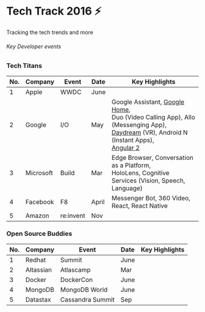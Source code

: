 # Tech Track 2016 :zap:
Tracking the tech trends and more

###### Key Developer events

### Tech Titans

| No. |  Company |  Event | Date |  Key Highlights|
|---|---|---|---|---|
|1|  Apple |  WWDC | June  |   |
| 2  |  Google | I/O  | May  | Google Assistant, [Google Home](https://home.google.com), <BR> Duo (Video Calling App), Allo (Messenging App), <BR> [Daydream](https://vr.google.com/daydream/) (VR), Android N (Instant Apps), <BR> [Angular 2](https://github.com/lakshmag/TechTrack/wiki/Angular-2) |
|  3 | Microsoft  | Build  | Mar  | Edge Browser, Conversation as a Platform, <BR> HoloLens, Cognitive Services (Vision, Speech, Language)  |
|   4 | Facebook  |  F8 | April  | Messenger Bot, 360 Video, <BR> React, React Native  |
|  5 |  Amazon |re:invent   |  Nov |   |


### Open Source Buddies

| No. |  Company |  Event | Date |  Key Highlights|
|---|---|---|---|---|
|1|  Redhat| Summit  |  June |   |
| 2  |  Altassian | Atlascamp  | Mar  |  |
|  3 | Docker  | DockerCon  | June  | |
|   4 | MongoDB  | MongoDB World | June  |   |
|  5 |  Datastax|   Cassandra Summit | Sep  |  |

